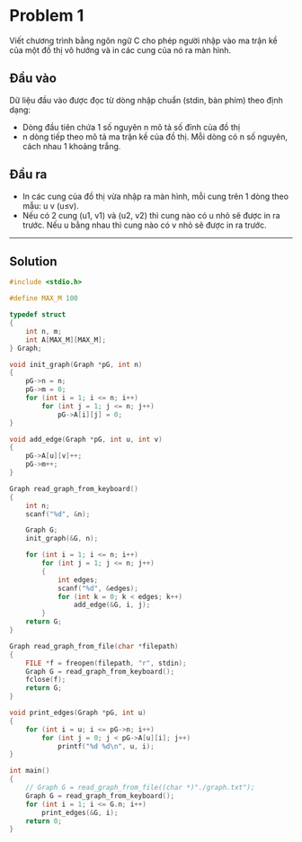 # Problem 1

Viết chương trình bằng ngôn ngữ C cho phép người nhập vào ma trận kề của một đồ thị vô hướng và in các cung của nó ra màn hình.

## Đầu vào

Dữ liệu đầu vào được đọc từ dòng nhập chuẩn (stdin, bàn phím) theo định dạng:

- Dòng đầu tiên chứa 1 số nguyên n mô tả số đỉnh của đồ thị
- n dòng tiếp theo mô tả ma trận kề của đồ thị. Mỗi dòng có n số nguyên, cách nhau 1 khoảng trắng.

## Đầu ra

- In các cung của đồ thị vừa nhập ra màn hình, mỗi cung trên 1 dòng theo mẫu: u v (u≤v).
- Nếu có 2 cung (u1, v1) và (u2, v2) thì cung nào có u nhỏ sẽ được in ra trước. Nếu u bằng nhau thì cung nào có v nhỏ sẽ được in ra trước.

---

## Solution

```c
#include <stdio.h>

#define MAX_M 100

typedef struct
{
    int n, m;
    int A[MAX_M][MAX_M];
} Graph;

void init_graph(Graph *pG, int n)
{
    pG->n = n;
    pG->m = 0;
    for (int i = 1; i <= n; i++)
        for (int j = 1; j <= n; j++)
            pG->A[i][j] = 0;
}

void add_edge(Graph *pG, int u, int v)
{
    pG->A[u][v]++;
    pG->m++;
}

Graph read_graph_from_keyboard()
{
    int n;
    scanf("%d", &n);

    Graph G;
    init_graph(&G, n);

    for (int i = 1; i <= n; i++)
        for (int j = 1; j <= n; j++)
        {
            int edges;
            scanf("%d", &edges);
            for (int k = 0; k < edges; k++)
                add_edge(&G, i, j);
        }
    return G;
}

Graph read_graph_from_file(char *filepath)
{
    FILE *f = freopen(filepath, "r", stdin);
    Graph G = read_graph_from_keyboard();
    fclose(f);
    return G;
}

void print_edges(Graph *pG, int u)
{
    for (int i = u; i <= pG->n; i++)
        for (int j = 0; j < pG->A[u][i]; j++)
            printf("%d %d\n", u, i);
}

int main()
{
    // Graph G = read_graph_from_file((char *)"./graph.txt");
    Graph G = read_graph_from_keyboard();
    for (int i = 1; i <= G.n; i++)
        print_edges(&G, i);
    return 0;
}
```
